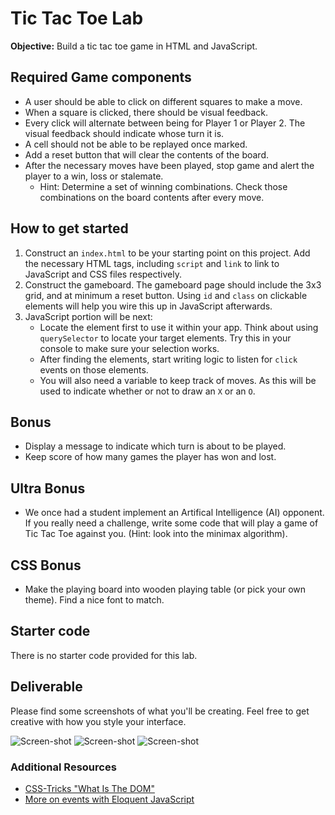 # Tic Tac Toe Lab

**Objective:** Build a tic tac toe game in HTML and JavaScript.

## Required Game components
* A user should be able to click on different squares to make a move.
* When a square is clicked, there should be visual feedback.
* Every click will alternate between being for Player 1 or Player 2. The visual feedback should indicate whose turn it is.
* A cell should not be able to be replayed once marked.
* Add a reset button that will clear the contents of the board.
* After the necessary moves have been played, stop game and alert the player to a win, loss or stalemate.
    * Hint: Determine a set of winning combinations. Check those
      combinations on the board contents after every move.

## How to get started
1. Construct an `index.html` to be your starting point on this
   project. Add the necessary HTML tags, including `script` and
   `link` to link to JavaScript and CSS files respectively.
2. Construct the gameboard. The gameboard page should include the 3x3 grid,
   and at minimum a reset button. Using `id` and `class` on clickable
   elements will help you wire this up in JavaScript afterwards.
3. JavaScript portion will be next:
	* Locate the element first to use it within your app. Think about
     using `querySelector` to locate your target elements.
     Try this in your console to make sure your selection works.
	* After finding the elements, start writing logic to listen for
      `click` events on those elements.
	* You will also need a variable to keep track of moves. As this
      will be used to indicate whether or not to draw an `X` or an `O`.

## Bonus
* Display a message to indicate which turn is about to be played.
* Keep score of how many games the player has won and lost.


## Ultra Bonus
* We once had a student implement an Artifical Intelligence (AI)
  opponent. If you really need a challenge, write some code that will
  play a game of Tic Tac Toe against you. (Hint: look into the minimax
  algorithm).

## CSS Bonus
* Make the playing board into wooden playing table (or pick your own theme). Find a nice font to match.

## Starter code

There is no starter code provided for this lab.

## Deliverable

Please find some screenshots of what you'll be creating.  Feel free to get creative with how you style your interface.

![Screen-shot](assets/kz2L9f9.png)
![Screen-shot](assets/d8lFshD.png)
![Screen-shot](assets/Jw6hhcA.png)

### Additional Resources

- [CSS-Tricks "What Is The DOM"](https://css-tricks.com/dom/)
- [More on events with Eloquent JavaScript](http://eloquentjavascript.net/14_event.html)
